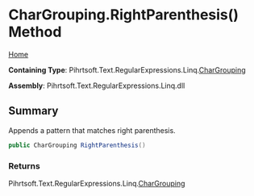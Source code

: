 # CharGrouping\.RightParenthesis\(\) Method

[Home](../../../../../../README.md)

**Containing Type**: Pihrtsoft\.Text\.RegularExpressions\.Linq\.[CharGrouping](../README.md)

**Assembly**: Pihrtsoft\.Text\.RegularExpressions\.Linq\.dll

## Summary

Appends a pattern that matches right parenthesis\.

```csharp
public CharGrouping RightParenthesis()
```

### Returns

Pihrtsoft\.Text\.RegularExpressions\.Linq\.[CharGrouping](../README.md)

